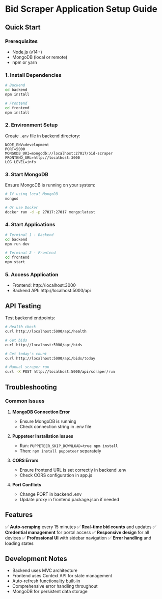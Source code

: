 # Bid Scraper Application Setup Guide

## Quick Start

### Prerequisites
- Node.js (v14+)
- MongoDB (local or remote)
- npm or yarn

### 1. Install Dependencies

```bash
# Backend
cd backend
npm install

# Frontend
cd frontend
npm install
```

### 2. Environment Setup

Create `.env` file in backend directory:
```env
NODE_ENV=development
PORT=5000
MONGODB_URI=mongodb://localhost:27017/bid-scraper
FRONTEND_URL=http://localhost:3000
LOG_LEVEL=info
```

### 3. Start MongoDB

Ensure MongoDB is running on your system:
```bash
# If using local MongoDB
mongod

# Or use Docker
docker run -d -p 27017:27017 mongo:latest
```

### 4. Start Applications

```bash
# Terminal 1 - Backend
cd backend
npm run dev

# Terminal 2 - Frontend
cd frontend
npm start
```

### 5. Access Application

- Frontend: http://localhost:3000
- Backend API: http://localhost:5000/api

## API Testing

Test backend endpoints:
```bash
# Health check
curl http://localhost:5000/api/health

# Get bids
curl http://localhost:5000/api/bids

# Get today's count
curl http://localhost:5000/api/bids/today

# Manual scraper run
curl -X POST http://localhost:5000/api/scraper/run
```

## Troubleshooting

### Common Issues

1. **MongoDB Connection Error**
   - Ensure MongoDB is running
   - Check connection string in .env file

2. **Puppeteer Installation Issues**
   - Run: `PUPPETEER_SKIP_DOWNLOAD=true npm install`
   - Then: `npm install puppeteer` separately

3. **CORS Errors**
   - Ensure frontend URL is set correctly in backend .env
   - Check CORS configuration in app.js

4. **Port Conflicts**
   - Change PORT in backend .env
   - Update proxy in frontend package.json if needed

## Features

✅ **Auto-scraping** every 15 minutes
✅ **Real-time bid counts** and updates
✅ **Credential management** for portal access
✅ **Responsive design** for all devices
✅ **Professional UI** with sidebar navigation
✅ **Error handling** and loading states

## Development Notes

- Backend uses MVC architecture
- Frontend uses Context API for state management
- Auto-refresh functionality built-in
- Comprehensive error handling throughout
- MongoDB for persistent data storage